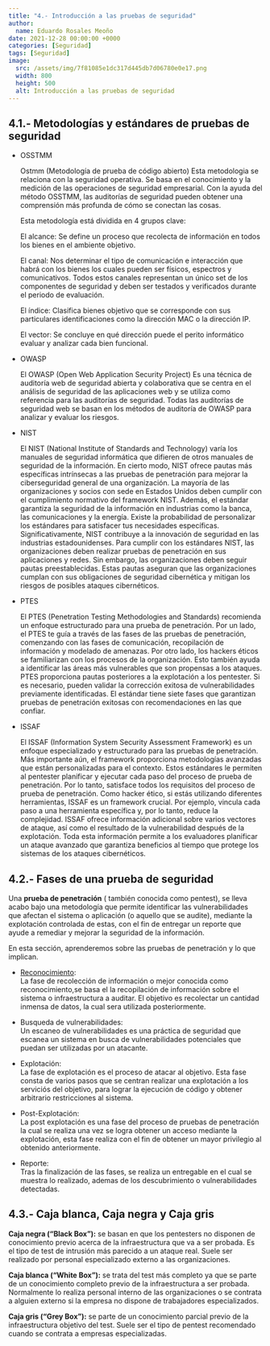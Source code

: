 ```yaml
---
title: "4.- Introducción a las pruebas de seguridad"
author: 
  name: Eduardo Rosales Meoño
date: 2021-12-28 00:00:00 +0000
categories: [Seguridad]
tags: [Seguridad]
image:
  src: /assets/img/7f81085e1dc317d445db7d06780e0e17.png
  width: 800
  height: 500
  alt: Introducción a las pruebas de seguridad
---
```


## 4.1.- Metodologías y estándares de pruebas de seguridad

* OSSTMM

    Ostmm (Metodología de prueba de código abierto) Esta metodologia se relaciona con la seguridad operativa. Se basa en el conocimiento y la medición de las operaciones de seguridad empresarial. Con la ayuda del método OSSTMM, las auditorías de seguridad pueden obtener una comprensión más profunda de cómo se conectan las cosas.

    Esta metodología está dividida en 4 grupos clave:

    El alcance: Se define un proceso que recolecta de información en todos los bienes en el ambiente objetivo.

    El canal: Nos determinar el tipo de comunicación e interacción que habrá con los bienes los cuales pueden ser físicos, espectros y comunicativos. Todos estos canales representan un único set de los componentes de seguridad y deben ser testados y verificados durante el periodo de evaluación.

    El índice: Clasifica bienes objetivo que se corresponde con sus particulares identificaciones como la dirección MAC o la dirección IP.
    
    El vector: Se concluye en qué dirección puede el perito informático evaluar y analizar cada bien funcional.


* OWASP

    El OWASP (Open Web Application Security Project) Es una técnica de auditoría web de seguridad abierta y colaborativa que se centra en el análisis de seguridad de las aplicaciones web y se utiliza como referencia para las auditorías de seguridad. Todas las auditorías de seguridad web se basan en los métodos de auditoría de OWASP para analizar y evaluar los riesgos.

* NIST

    El NIST (National Institute of Standards and Technology) varía los manuales de seguridad informática que difieren de otros manuales de seguridad de la información. En cierto modo, NIST ofrece pautas más específicas intrínsecas a las pruebas de penetración para mejorar la ciberseguridad general de una organización.
    La mayoría de las organizaciones y socios con sede en Estados Unidos deben cumplir con el cumplimiento normativo del framework NIST. Además, el estándar garantiza la seguridad de la información en industrias como la banca, las comunicaciones y la energía.
    Existe la probabilidad de personalizar los estándares para satisfacer tus necesidades específicas. Significativamente, NIST contribuye a la innovación de seguridad en las industrias estadounidenses.
    Para cumplir con los estándares NIST, las organizaciones deben realizar pruebas de penetración en sus aplicaciones y redes. Sin embargo, las organizaciones deben seguir pautas preestablecidas. Estas pautas aseguran que las organizaciones cumplan con sus obligaciones de seguridad cibernética y mitigan los riesgos de posibles ataques cibernéticos.

* PTES

    El PTES (Penetration Testing Methodologies and Standards) recomienda un enfoque estructurado para una prueba de penetración. Por un lado, el PTES te guía a través de las fases de las pruebas de penetración, comenzando con las fases de comunicación, recopilación de información y modelado de amenazas. Por otro lado, los hackers éticos se familiarizan con los procesos de la organización. Esto también ayuda a identificar las áreas más vulnerables que son propensas a los ataques.
    PTES proporciona pautas posteriores a la explotación a los pentester. Si es necesario, pueden validar la corrección exitosa de vulnerabilidades previamente identificadas. El estándar tiene siete fases que garantizan pruebas de penetración exitosas con recomendaciones en las que confiar.

* ISSAF

    El ISSAF (Information System Security Assessment Framework) es un enfoque especializado y estructurado para las pruebas de penetración. Más importante aún, el framework proporciona metodologías avanzadas que están personalizadas para el contexto.
    Estos estándares le permiten al pentester planificar y ejecutar cada paso del proceso de prueba de penetración. Por lo tanto, satisface todos los requisitos del proceso de prueba de penetración. Como hacker ético, si estás utilizando diferentes herramientas, ISSAF es un framework crucial. Por ejemplo, vincula cada paso a una herramienta específica y, por lo tanto, reduce la complejidad.
    ISSAF ofrece información adicional sobre varios vectores de ataque, así como el resultado de la vulnerabilidad después de la explotación. Toda esta información permite a los evaluadores planificar un ataque avanzado que garantiza beneficios al tiempo que protege los sistemas de los ataques cibernéticos.

## 4.2.- Fases de una prueba de seguridad

Una **prueba de penetración** ( también conocida como pentest), se lleva acabo bajo una metodología que permite identificar las vulnerabilidades que afectan el sistema o aplicación (o aquello que se audite), mediante la explotación controlada de estas, con el fin de entregar un reporte que ayude a remediar y mejorar la seguridad de la información.

En esta sección, aprenderemos sobre las pruebas de penetración y lo que implican.

* [Reconocimiento](/posts/WPT-Auditoria-orientada-a-entornos-Web/#751--reconocimiento-aplicaciones-web):  
    La fase de recolección de información o mejor conocida como reconocimiento,se basa el la recopilación de información sobre el sistema o infraestructura a auditar. El objetivo es recolectar un cantidad inmensa de datos, la cual sera utilizada posteriormente.

* Busqueda de vulnerabilidades:  
    Un escaneo de vulnerabilidades es una práctica de seguridad que escanea un sistema en busca de vulnerabilidades potenciales que puedan ser utilizadas por un atacante.

* Explotación:  
    La fase de explotación es el proceso de atacar al objetivo. Esta fase consta de varios pasos que se centran realizar una explotación a los serviciós del objetivo, para lograr la ejecución de código y obtener arbitrario restricciones al sistema.

* Post-Explotación:  
    La post explotación es una fase del proceso de pruebas de penetración la cual  se realiza una vez se logra obtener un acceso mediante la explotación, esta fase realiza con el fin de obtener un mayor privilegio al obtenido anteriormente.

* Reporte:  
    Tras la finalización de las fases, se realiza un entregable en el cual se muestra lo realizado, ademas de los descubrimiento o vulnerabilidades detectadas.

## 4.3.- Caja blanca, Caja negra y Caja gris

**Caja negra (“Black Box”):** se basan en que los pentesters no disponen de conocimiento previo acerca de la infraestructura que va a ser probada. Es el tipo de test de intrusión más parecido a un ataque real. Suele ser realizado por personal especializado externo a las organizaciones.

**Caja blanca (“White Box”):** se trata del test más completo ya que se parte de un conocimiento completo previo de la infraestructura a ser probada. Normalmente lo realiza personal interno de las organizaciones o se contrata a alguien externo si la empresa no dispone de trabajadores especializados.

**Caja gris (“Grey Box”):** se parte de un conocimiento parcial previo de la infraestructura objetivo del test. Suele ser el tipo de pentest recomendado cuando se contrata a empresas especializadas.
